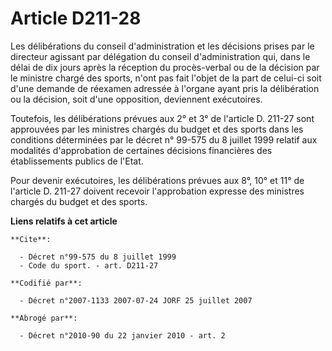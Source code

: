 # Article D211-28

Les délibérations du conseil d'administration et les décisions prises par le directeur agissant par délégation du conseil
d'administration qui, dans le délai de dix jours après la réception du procès-verbal ou de la décision par le ministre chargé
des sports, n'ont pas fait l'objet de la part de celui-ci soit d'une demande de réexamen adressée à l'organe ayant pris la
délibération ou la décision, soit d'une opposition, deviennent exécutoires. 

Toutefois, les délibérations prévues aux 2° et 3° de l'article D. 211-27 sont approuvées par les ministres chargés du budget
et des sports dans les conditions déterminées par le décret n° 99-575 du 8 juillet 1999 relatif aux modalités d'approbation
de certaines décisions financières des établissements publics de l'Etat. 

Pour devenir exécutoires, les délibérations prévues aux 8°, 10° et 11° de l'article D. 211-27 doivent recevoir l'approbation
expresse des ministres chargés du budget et des sports.

**Liens relatifs à cet article**

	**Cite**:

	  - Décret n°99-575 du 8 juillet 1999
	  - Code du sport. - art. D211-27

	**Codifié par**:

	  - Décret n°2007-1133 2007-07-24 JORF 25 juillet 2007

	**Abrogé par**:

	  - Décret n°2010-90 du 22 janvier 2010 - art. 2
